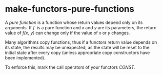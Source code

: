 # make-functors-pure-functions

A _pure function_ is a function whose return values depend only on its
arguments. If _f_  is a pure function and _x_ and _y_ are its
parameters, the return value of _f(x, y)_ can change only if the value
of _x_ or _y_ changes. 

Many algorithms copy functions, thus if a functors return value depends
on its state, the results may be unexpected, as the state will be reset
to the initial state after every copy (unless appropriate copy
constructors have been implemented).

To enforce this, mark the call operators of your functors _CONST_.
